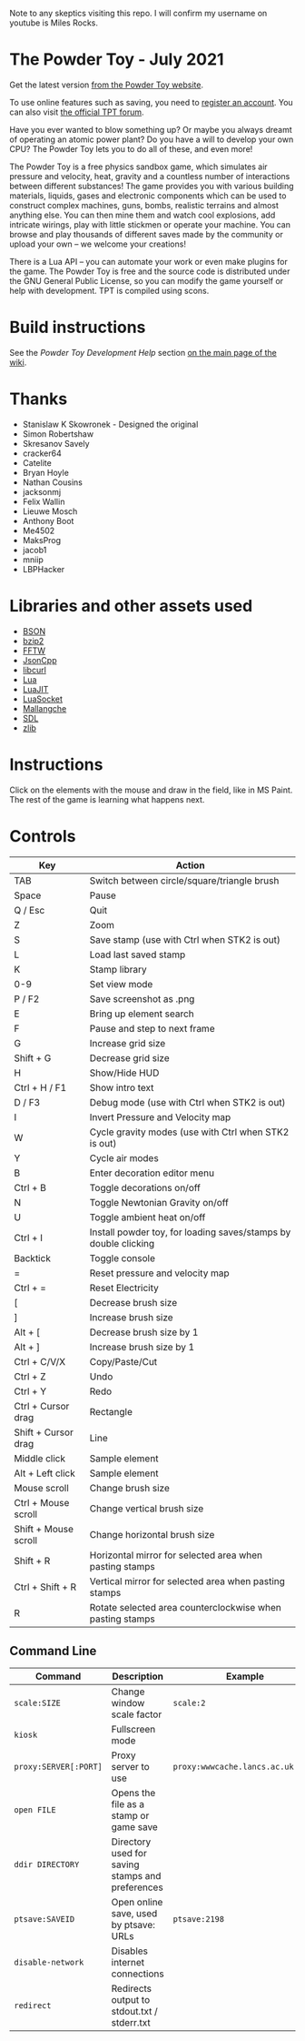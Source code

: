 Note to any skeptics visiting this repo. I will confirm my username on youtube is Miles Rocks.

The Powder Toy - July 2021
==========================

Get the latest version [from the Powder Toy website](https://powdertoy.co.uk/Download.html).

To use online features such as saving, you need to [register an account](https://powdertoy.co.uk/Register.html).
You can also visit [the official TPT forum](https://powdertoy.co.uk/Discussions/Categories/Index.html).

Have you ever wanted to blow something up? Or maybe you always dreamt of operating an atomic power plant? Do you have a will to develop your own CPU? The Powder Toy lets you to do all of these, and even more!

The Powder Toy is a free physics sandbox game, which simulates air pressure and velocity, heat, gravity and a countless number of interactions between different substances! The game provides you with various building materials, liquids, gases and electronic components which can be used to construct complex machines, guns, bombs, realistic terrains and almost anything else. You can then mine them and watch cool explosions, add intricate wirings, play with little stickmen or operate your machine. You can browse and play thousands of different saves made by the community or upload your own – we welcome your creations!

There is a Lua API – you can automate your work or even make plugins for the game. The Powder Toy is free and the source code is distributed under the GNU General Public License, so you can modify the game yourself or help with development. TPT is compiled using scons.

Build instructions
===========================================================================

See the _Powder Toy Development Help_ section [on the main page of the wiki](https://powdertoy.co.uk/Wiki/W/Main_Page.html).

Thanks
===========================================================================

* Stanislaw K Skowronek - Designed the original
* Simon Robertshaw
* Skresanov Savely
* cracker64
* Catelite
* Bryan Hoyle
* Nathan Cousins
* jacksonmj
* Felix Wallin
* Lieuwe Mosch
* Anthony Boot
* Me4502
* MaksProg
* jacob1
* mniip
* LBPHacker

Libraries and other assets used
===========================================================================

* [BSON](https://github.com/interactive-matter/bson-c)
* [bzip2](http://www.bzip.org/)
* [FFTW](http://fftw.org/)
* [JsonCpp](https://github.com/open-source-parsers/jsoncpp)
* [libcurl](https://curl.se/libcurl/)
* [Lua](https://www.lua.org/)
* [LuaJIT](https://luajit.org/)
* [LuaSocket](http://w3.impa.br/~diego/software/luasocket/)
* [Mallangche](https://github.com/JammPark/Mallangche)
* [SDL](https://libsdl.org/)
* [zlib](https://www.zlib.net/)

Instructions
===========================================================================

Click on the elements with the mouse and draw in the field, like in MS Paint. The rest of the game is learning what happens next.


Controls
===========================================================================

| Key                     | Action                                                          |
| ----------------------- | --------------------------------------------------------------- |
| TAB                     | Switch between circle/square/triangle brush                     |
| Space                   | Pause                                                           |
| Q / Esc                 | Quit                                                            |
| Z                       | Zoom                                                            |
| S                       | Save stamp (use with Ctrl when STK2 is out)                     |
| L                       | Load last saved stamp                                           |
| K                       | Stamp library                                                   |
| 0-9                     | Set view mode                                                   |
| P / F2                  | Save screenshot as .png                                         |
| E                       | Bring up element search                                         |
| F                       | Pause and step to next frame                                    |
| G                       | Increase grid size                                              |
| Shift + G               | Decrease grid size                                              |
| H                       | Show/Hide HUD                                                   |
| Ctrl + H / F1           | Show intro text                                                 |
| D / F3                  | Debug mode (use with Ctrl when STK2 is out)                     |
| I                       | Invert Pressure and Velocity map                                |
| W                       | Cycle gravity modes (use with Ctrl when STK2 is out)            |
| Y                       | Cycle air modes                                                 |
| B                       | Enter decoration editor menu                                    |
| Ctrl + B                | Toggle decorations on/off                                       |
| N                       | Toggle Newtonian Gravity on/off                                 |
| U                       | Toggle ambient heat on/off                                      |
| Ctrl + I                | Install powder toy, for loading saves/stamps by double clicking |
| Backtick                | Toggle console                                                  |
| =                       | Reset pressure and velocity map                                 |
| Ctrl + =                | Reset Electricity                                               |
| \[                      | Decrease brush size                                             |
| \]                      | Increase brush size                                             |
| Alt + \[                | Decrease brush size by 1                                        |
| Alt + \]                | Increase brush size by 1                                        |
| Ctrl + C/V/X            | Copy/Paste/Cut                                                  |
| Ctrl + Z                | Undo                                                            |
| Ctrl + Y                | Redo                                                            |
| Ctrl + Cursor drag      | Rectangle                                                       |
| Shift + Cursor drag     | Line                                                            |
| Middle click            | Sample element                                                  |
| Alt + Left click        | Sample element                                                  |
| Mouse scroll            | Change brush size                                               |
| Ctrl + Mouse scroll     | Change vertical brush size                                      |
| Shift + Mouse scroll    | Change horizontal brush size                                    |
| Shift + R               | Horizontal mirror for selected area when pasting stamps         |
| Ctrl + Shift + R        | Vertical mirror for selected area when pasting stamps           |
| R                       | Rotate selected area counterclockwise when pasting stamps       |



Command Line
---------------------------------------------------------------------------

| Command               | Description                                      | Example                           |
| --------------------- | ------------------------------------------------ | --------------------------------- |
| `scale:SIZE`          | Change window scale factor                       | `scale:2`                         |
| `kiosk`               | Fullscreen mode                                  |                                   |
| `proxy:SERVER[:PORT]` | Proxy server to use                              | `proxy:wwwcache.lancs.ac.uk:8080` |
| `open FILE`           | Opens the file as a stamp or game save           |                                   |
| `ddir DIRECTORY`      | Directory used for saving stamps and preferences |                                   |
| `ptsave:SAVEID`       | Open online save, used by ptsave: URLs           | `ptsave:2198`                     |
| `disable-network`     | Disables internet connections                    |                                   |
| `redirect`            | Redirects output to stdout.txt / stderr.txt      |                                   |
